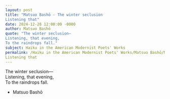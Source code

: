 ```yaml
---
layout: post
title: "Matsuo Bashō - The winter seclusion  
Listening that"
date: 2024-12-28 12:00:00 -0000
author: Matsuo Bashō
quote: "The winter seclusion—  
Listening, that evening,  
To the raindrops fall."
subject: Haiku in the American Modernist Poets' Works
permalink: /Haiku in the American Modernist Poets' Works/Matsuo Bashō/Matsuo Bashō - The winter seclusion  
Listening that
---
```


The winter seclusion—  
Listening, that evening,  
To the raindrops fall.

- Matsuo Bashō
